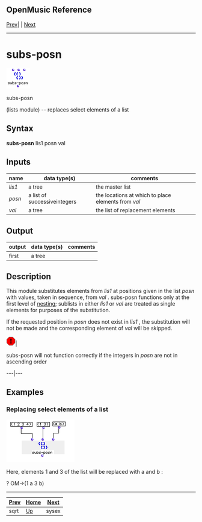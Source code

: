 OpenMusic Reference  
---  
[Prev](sqrt)| | [Next](sysex)  
  
* * *

# subs-posn

![](figures/functions/lists/subs-posn.png)

  
  
subs-posn  
  
(lists module) \-- replaces select elements of a list  

## Syntax

   **subs-posn**    lis1 posn val   

## Inputs

name| data type(s)| comments  
---|---|---  
_lis1_ |  a tree| the master list  
_posn_ |  a list of successiveintegers| the locations at which to place elements from  _val_   
_val_ |  a tree| the list of replacement elements  
  
## Output

output| data type(s)| comments  
---|---|---  
first| a tree|  
  
## Description

This module substitutes elements from  _lis1_  at positions given in the list
 _posn_  with values, taken in sequence, from  _val_ .  subs-posn  functions
only at the first level of [nesting](glossary#NESTING); sublists in
either  _lis1_  or  _val_  are treated as single elements for purposes of the
substitution.

If the requested position in  _posn_  does not exist in  _lis1_  , the
substitution will not be made and the corresponding element of  _val_  will be
skipped.

![Warning](figures/images/warning.gif)|

 subs-posn  will not function correctly if the integers in  _posn_  are not in
ascending order  
  
---|---  
  
## Examples

### Replacing select elements of a list

![](figures/functions/lists/subs-posnEX1.png)

Here, elements 1 and 3 of the list will be replaced with  a  and  b :

 ? OM->(1 a 3 b) 

* * *

[Prev](sqrt)| [Home](index)| [Next](sysex)  
---|---|---  
sqrt| [Up](funcref.main)| sysex


